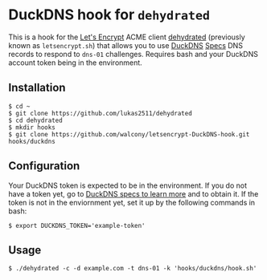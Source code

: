 # DuckDNS hook for `dehydrated`

This is a hook for the [Let's Encrypt](https://letsencrypt.org/) ACME client [dehydrated](https://github.com/lukas2511/dehydrated) (previously known as `letsencrypt.sh`) that allows you to use [DuckDNS](https://www.DuckDNS.com/) [Specs](https://www.duckdns.org/spec.jsp) DNS records to respond to `dns-01` challenges. Requires bash and your DuckDNS account token being in the environment.

## Installation

```
$ cd ~
$ git clone https://github.com/lukas2511/dehydrated
$ cd dehydrated
$ mkdir hooks
$ git clone https://github.com/walcony/letsencrypt-DuckDNS-hook.git hooks/duckdns
```

## Configuration

Your DuckDNS token is expected to be in the environment.  If you do not have a token yet, go to [DuckDNS specs to learn more](https://www.duckdns.org/spec.jsp) and to obtain it.
If the token is not in the enviornment yet, set it up by the following commands in bash:

```
$ export DUCKDNS_TOKEN='example-token'
```

## Usage

```
$ ./dehydrated -c -d example.com -t dns-01 -k 'hooks/duckdns/hook.sh'
```
